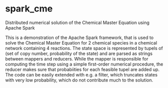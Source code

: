 # spark_cme
Distributed numerical solution of the Chemical Master Equation using Apache Spark

This is a demonstration of the Apache Spark framework, that is used to solve the Chemical Master Equation for
2 chemical species in a chemical network containing 4 reactions.
The state space is represented by tupels of (set of copy number,  probability of the state) and are parsed
as strings between mappers and reducers.
While the mapper is responsible for computing the time step using a simple first-order numerical procedure,
the reducer makes sure that probabiities for each feasible tupel are added up.
The code can be easily extended with e.g. a filter, which truncates states with very low probability, which
do not contribute much to the solution.
